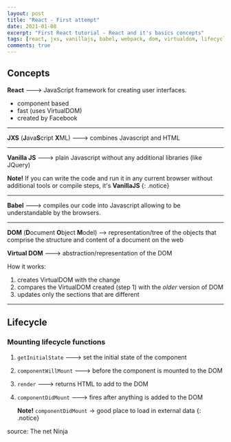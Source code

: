 ```yaml
---
layout: post
title: "React - First attempt"
date: 2021-01-08
excerpt: "First React tutorial - React and it's basics concepts"
tags: [react, jxs, vanillajs, babel, webpack, dom, virtualdom, lifecycle]
comments: true
---
```


## Concepts

**React** ---> JavaScript framework for creating user interfaces.

* component based
* fast (uses VirtualDOM)
* created by Facebook

***

**JXS** (**J**ava**S**cript **X**ML) ---> combines Javascript and HTML

***

**Vanilla JS** ---> plain Javascript without any additional libraries (like JQuery)

**Note!** If you can write the code and run it in any current browser without additional tools or compile steps, it's **VanillaJS**
{: .notice}

***

**Babel** ---> compiles our code into Javascript allowing to be understandable by the browsers.

***

**DOM** (**D**ocument **O**bject **M**odel) --> representation/tree of the objects that comprise the structure and content of a document on the web

**Virtual DOM** ---> abstraction/representation of the DOM

How it works:
1. creates VirtualDOM with the change
2. compares the VirtualDOM created (step 1) with the *older* version of DOM
3. updates only the sections that are different

***

## Lifecycle

### Mounting lifecycle functions

1. `getInitialState` ---> set the initial state of the component
2. `componentWillMount` ---> before the component is mounted to the DOM
3. `render` ---> returns HTML to add to the DOM
4. `componentDidMount` ---> fires after anything is added to the DOM
   
   **Note!** `componentDidMount` -> good place to load in external data
   {: .notice}


source: The net Ninja
